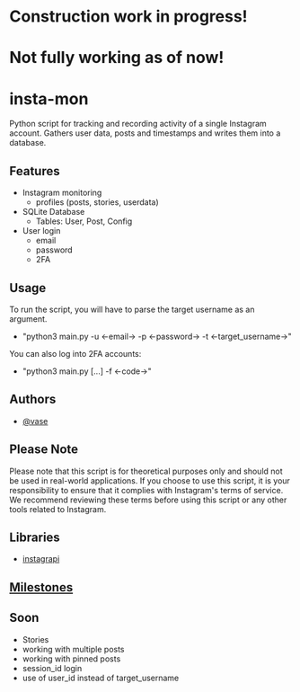 # Construction work in progress!
# Not fully working as of now!


# insta-mon
Python script for tracking and recording activity of a single Instagram account. 
Gathers user data, posts and timestamps and writes them into a database.


## Features

- Instagram monitoring
    - profiles (posts, stories, userdata)
- SQLite Database
    - Tables: User, Post, Config
- User login
    - email
    - password
    - 2FA

## Usage
To run the script, you will have to parse the target username as an argument. 
- "python3 main.py -u <-email-> -p <-password-> -t <-target_username->"

You can also log into 2FA accounts:
- "python3 main.py [...] -f <-code->"

## Authors

- [@vase](https://github.com/vaseesav)


## Please Note

Please note that this script is for theoretical purposes only and should not be used in real-world applications. If you choose to use this script, it is your responsibility to ensure that it complies with Instagram's terms of service. We recommend reviewing these terms before using this script or any other tools related to Instagram.


## Libraries

- [instagrapi](https://github.com/subzeroid/instagrapi) 


## [Milestones](https://github.com/vaseesav/insta-mon/milestones)


## Soon
- Stories
- working with multiple posts
- working with pinned posts
- session_id login
- use of user_id instead of target_username